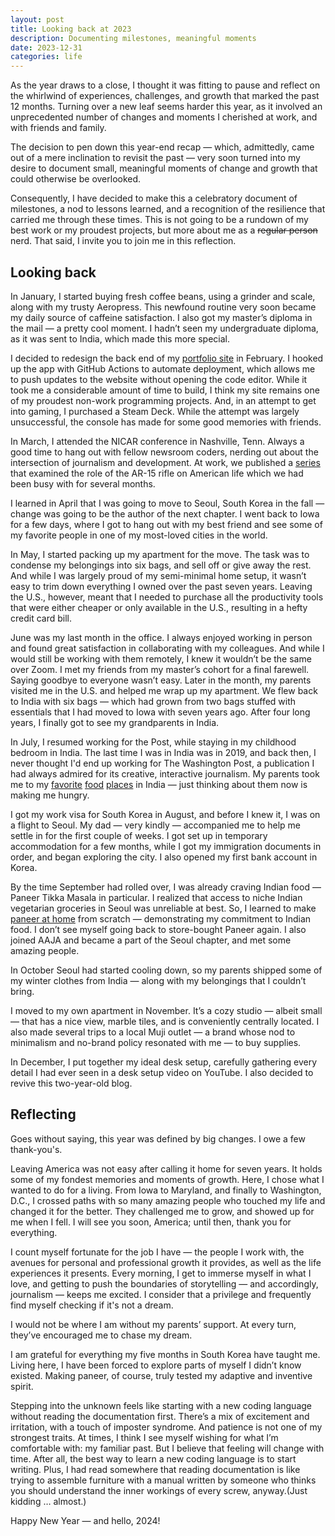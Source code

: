 ```yaml
---
layout: post
title: Looking back at 2023
description: Documenting milestones, meaningful moments
date: 2023-12-31
categories: life
---
```


As the year draws to a close, I thought it was fitting to pause and reflect on the whirlwind of experiences, challenges, and growth that marked the past 12 months. Turning over a new leaf seems harder this year, as it involved an unprecedented number of changes and moments I cherished at work, and with friends and family.

The decision to pen down this year-end recap — which, admittedly, came out of a mere inclination to revisit the past — very soon turned into my desire to document small, meaningful moments of change and growth that could otherwise be overlooked.

Consequently, I have decided to make this a celebratory document of milestones, a nod to lessons learned, and a recognition of the resilience that carried me through these times. This is not going to be a rundown of my best work or my proudest projects, but more about me as a ~~regular person~~ nerd. That said, I invite you to join me in this reflection.

## Looking back

In January, I started buying fresh coffee beans, using a grinder and scale, along with my trusty Aeropress. This newfound routine very soon became my daily source of caffeine satisfaction. I also got my master’s diploma in the mail — a pretty cool moment. I hadn’t seen my undergraduate diploma, as it was sent to India, which made this more special.

I decided to redesign the back end of my [portfolio site](https://github.com/aadittambe/aadittambe.com) in February. I hooked up the app with GitHub Actions to automate deployment, which allows me to push updates to the website without opening the code editor. While it took me a considerable amount of time to build, I think my site remains one of my proudest non-work programming projects. And, in an attempt to get into gaming, I purchased a Steam Deck. While the attempt was largely unsuccessful, the console has made for some good memories with friends.

In March, I attended the NICAR conference in Nashville, Tenn. Always a good time to hang out with fellow newsroom coders, nerding out about the intersection of journalism and development. At work, we published a [series](https://www.washingtonpost.com/nation/interactive/2023/ar-15-america-gun-culture-politics/) that examined the role of the AR-15 rifle on American life which we had been busy with for several months.

I learned in April that I was going to move to Seoul, South Korea in the fall — change was going to be the author of the next chapter. I went back to Iowa for a few days, where I got to hang out with my best friend and see some of my favorite people in one of my most-loved cities in the world.

In May, I started packing up my apartment for the move. The task was to condense my belongings into six bags, and sell off or give away the rest. And while I was largely proud of my semi-minimal home setup, it wasn’t easy to trim down everything I owned over the past seven years. Leaving the U.S., however, meant that I needed to purchase all the productivity tools that were either cheaper or only available in the U.S., resulting in a hefty credit card bill.

June was my last month in the office. I always enjoyed working in person and found great satisfaction in collaborating with my colleagues. And while I would still be working with them remotely, I knew it wouldn’t be the same over Zoom. I met my friends from my master’s cohort for a final farewell. Saying goodbye to everyone wasn’t easy. Later in the month, my parents visited me in the U.S. and helped me wrap up my apartment. We flew back to India with six bags — which had grown from two bags stuffed with essentials that I had moved to Iowa with seven years ago. After four long years, I finally got to see my grandparents in India.

In July, I resumed working for the Post, while staying in my childhood bedroom in India. The last time I was in India was in 2019, and back then, I never thought I'd end up working for The Washington Post, a publication I had always admired for its creative, interactive journalism. My parents took me to my [favorite](https://www.tripadvisor.com/Restaurant_Review-g304554-d817604-Reviews-Elco-Mumbai_Maharashtra.html) [food](https://www.tripadvisor.com/Restaurant_Review-g304554-d779818-Reviews-Bademiya-Mumbai_Maharashtra.html) [places](https://www.tripadvisor.com/Restaurant_Review-g304554-d810909-Reviews-Cafe_Mondegar-Mumbai_Maharashtra.html) in India — just thinking about them now is making me hungry.

I got my work visa for South Korea in August, and before I knew it, I was on a flight to Seoul. My dad — very kindly — accompanied me to help me settle in for the first couple of weeks. I got set up in temporary accommodation for a few months, while I got my immigration documents in order, and began exploring the city. I also opened my first bank account in Korea.

By the time September had rolled over, I was already craving Indian food — Paneer Tikka Masala in particular. I realized that access to niche Indian vegetarian groceries in Seoul was unreliable at best. So, I learned to make [paneer at home](https://healthynibblesandbits.com/how-to-make-paneer/) from scratch — demonstrating my commitment to Indian food. I don’t see myself going back to store-bought Paneer again. I also joined AAJA and became a part of the Seoul chapter, and met some amazing people.

In October Seoul had started cooling down, so my parents shipped some of my winter clothes from India — along with my belongings that I couldn’t bring.

I moved to my own apartment in November. It’s a cozy studio — albeit small — that has a nice view, marble tiles, and is conveniently centrally located. I also made several trips to a local Muji outlet — a brand whose nod to minimalism and no-brand policy resonated with me — to buy supplies.

In December, I put together my ideal desk setup, carefully gathering every detail I had ever seen in a desk setup video on YouTube. I also decided to revive this two-year-old blog.

## Reflecting

Goes without saying, this year was defined by big changes. I owe a few thank-you's.

Leaving America was not easy after calling it home for seven years. It holds some of my fondest memories and moments of growth. Here, I chose what I wanted to do for a living. From Iowa to Maryland, and finally to Washington, D.C., I crossed paths with so many amazing people who touched my life and changed it for the better. They challenged me to grow, and showed up for me when I fell. I will see you soon, America; until then, thank you for everything.

I count myself fortunate for the job I have — the people I work with, the avenues for personal and professional growth it provides, as well as the life experiences it presents. Every morning, I get to immerse myself in what I love, and getting to push the boundaries of storytelling — and accordingly, journalism — keeps me excited. I consider that a privilege and frequently find myself checking if it's not a dream.

I would not be where I am without my parents’ support. At every turn, they’ve encouraged me to chase my dream.

I am grateful for everything my five months in South Korea have taught me. Living here, I have been forced to explore parts of myself I didn’t know existed. Making paneer, of course, truly tested my adaptive and inventive spirit.

Stepping into the unknown feels like starting with a new coding language without reading the documentation first. There’s a mix of excitement and irritation, with a touch of imposter syndrome. And patience is not one of my strongest traits. At times, I think I see myself wishing for what I’m comfortable with: my familiar past. But I believe that feeling will change with time. After all, the best way to learn a new coding language is to start writing. Plus, I had read somewhere that reading documentation is like trying to assemble furniture with a manual written by someone who thinks you should understand the inner workings of every screw, anyway.(Just kidding … almost.)

Happy New Year — and hello, 2024!
